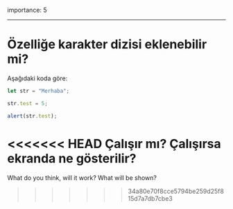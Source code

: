 importance: 5

---

# Özelliğe karakter dizisi eklenebilir mi?

Aşağıdaki koda göre:

```js
let str = "Merhaba";

str.test = 5;

alert(str.test);
```
<<<<<<< HEAD
Çalışır mı? Çalışırsa ekranda ne gösterilir?
=======

What do you think, will it work? What will be shown?
>>>>>>> 34a80e70f8cce5794be259d25f815d7a7db7cbe3
